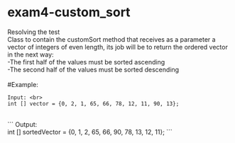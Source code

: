 # exam4-custom_sort
Resolving the test<br> Class to contain the customSort method that receives as a parameter a vector of integers of even length, its job will be to return the ordered vector in the next way: <br>-The first half of the values must be sorted
ascending <br>-The second half of the values must be sorted descending<br><br>
#Example:<br>
```
Input: <br>
int [] vector = {0, 2, 1, 65, 66, 78, 12, 11, 90, 13};
```
<br>
```
Output:<br>
int [] sortedVector = {0, 1, 2, 65, 66, 90, 78, 13, 12, 11};
```
